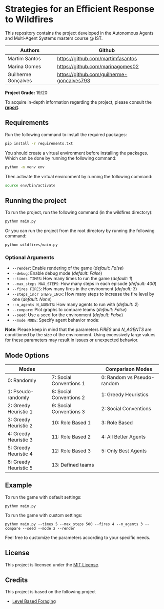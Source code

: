 # Strategies for an Efficient Response to Wildfires

This repository contains the project developed in the Autonomous Agents and Multi-Agent Systems masters course @ IST.


Authors | Github
--------|--------
Martim Santos   | https://github.com/martimfasantos
Marina Gomes    | https://github.com/marinagomes02
Guilherme Gonçalves  | https://github.com/guilherme-goncalves793

**Project Grade:** 19/20

To acquire in-depth information regarding the project, please consult the [**report**](https://github.com/martimfasantos/AASMA/blob/main/AAMAS_Project_Report_2223.pdf).

## Requirements

Run the following command to install the required packages:

```bash
pip install -r requirements.txt
```

You should create a virtual environment before installing the packages.  
Which can be done by running the following command:

```bash
python -m venv env
```

Then activate the virtual environment by running the following command:

```bash
source env/bin/activate
```

## Running the project

To run the project, run the following command (in the wildfires directory):

```bash
python main.py
```

Or you can run the project from the root directory by running the following command:

```bash
python wildfires/main.py
```

### Optional Arguments

- `--render`: Enable rendering of the game (*default: False*)
- `--debug`: Enable debug mode (*default: False*)
- `--times TIMES`: How many times to run the game (*default: 1*)
- `--max_steps MAX_STEPS`: How many steps in each episode (*default: 400*)
- `--fires FIRES`: How many fires in the environment (*default: 3*)
- `--steps_incr STEPS_INCR`: How many steps to increase the fire level by one (*default: None*)
- `--n_agents N_AGENTS`: How many agents to run with (*default: 2*)
- `--compare`: Plot graphs to compare teams (*default: False*)
- `--seed`: Use a seed for the environment (*default: False*)
- `--mode MODE`: Specify agent behavior mode:

**Note**: Please keep in mind that the parameters *FIRES* and *N_AGENTS* are conditioned by the size of the environment. Using excessively large values for these parameters may result in issues or unexpected behavior.
  
## Mode Options

| Modes                         |                         | Comparison Modes             |
|-------------------------------|-------------------------|------------------------------|
| 0: Randomly                   | 7: Social Conventions 1 | 0: Random vs Pseudo-random   |
| 1: Pseudo-randomly            | 8: Social Conventions 2 | 1: Greedy Heuristics         |
| 2: Greedy Heuristic 1         | 9: Social Conventions 3 | 2: Social Conventions        |
| 3: Greedy Heuristic 2         | 10: Role Based 1        | 3: Role Based                |
| 4: Greedy Heuristic 3         | 11: Role Based 2        | 4: All Better Agents         |
| 5: Greedy Heuristic 4         | 12: Role Based 3        | 5: Only Best Agents          |
| 6: Greedy Heuristic 5         | 13: Defined teams       |                              |

## Example

To run the game with default settings:

`python main.py`

To run the game with custom settings:

`python main.py --times 5 --max_steps 500 --fires 4 --n_agents 3 --compare --seed --mode 2 --render`

Feel free to customize the parameters according to your specific needs.

## License

This project is licensed under the [MIT License](LICENSE).

## Credits

This project is based on the following project

- [Level Based Foraging](https://github.com/semitable/lb-foraging)
